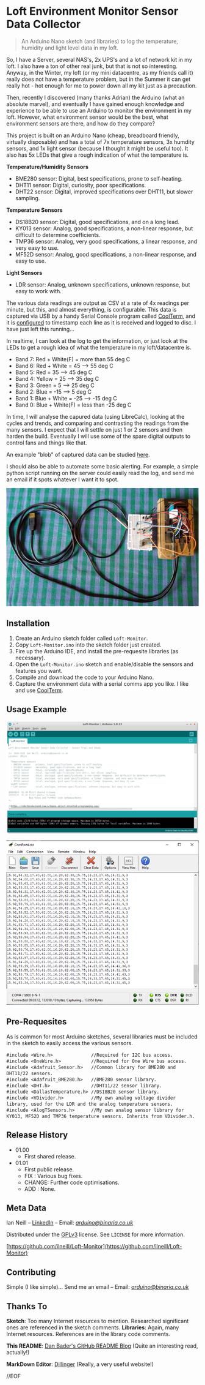 # Loft Environment Monitor Sensor Data Collector
> An Arduino Nano sketch (and libraries) to log the temperature, humidity and light level data in my loft.

So, I have a Server, several NAS's, 2x UPS's and a lot of network kit in my loft. I also have a ton of other real junk, but that is not so interesting. Anyway, in the Winter, my loft (or my mini datacentre, as my friends call it) really does not have a temperature problem, but in the Summer it can get really hot - hot enough for me to power down all my kit just as a precaution.

Then, recently I discovered (many thanks Adrian) the Arduino (what an absolute marvel), and eventually I have gained enough knowledge and experience to be able to use an Arduino to monitor the environment in my loft. However, what environment sensor would be the best, what environment sensors are there, and how do they compare?

This project is built on an Arduino Nano (cheap, breadboard friendly, virtually disposable) and has a total of 7x temperature sensors, 3x humdity sensors, and 1x light sensor (because I thought it might be useful too). It also has 5x LEDs that give a rough indication of what the temperature is.

**Temperature/Humidity Sensors**
- BME280 sensor: Digital, best specifications, prone to self-heating.
- DHT11 sensor: Digital, curiosity, poor specifications.
- DHT22 sensor: Digital, improved specifications over DHT11, but slower sampling.

**Temperature Sensors**
- DS18B20 sensor: Digital, good specifications, and on a long lead.
- KY013 sensor: Analog, good specifications, a non-linear response, but difficult to determine coefficients.
- TMP36 sensor: Analog, very good specifications, a linear response, and very easy to use.
- MF52D sensor: Analog, good specifications, a non-linear response, and easy to use.

**Light Sensors**
- LDR sensor: Analog, unknown specifications, unknown response, but easy to work with.

The various data readings are output as CSV at a rate of 4x readings per minute, but this, and almost everything, is configurable. This data is captured via USB by a handy Serial Console program called [CoolTerm](http://freeware.the-meiers.org/), and it is [configured](ComPort4.stc) to timestamp each line as it is received and logged to disc. I have just left this running...

In realtime, I can look at the log to get the information, or just look at the LEDs to get a rough idea of what the temperature in my loft/datacentre is.

- Band 7: Red + White(F) = more than 55 deg C
- Band 6: Red + White = 45 --> 55 deg C
- Band 5: Red = 35 --> 45 deg C
- Band 4: Yellow = 25 --> 35 deg C
- Band 3: Green = 5 --> 25 deg C
- Band 2: Blue = -15 --> 5 deg C
- Band 1: Blue + White = -25 --> -15 deg C
- Band 0: Blue + White(F) = less than -25 deg C

In time, I will analyse the capured data (using LibreCalc), looking at the cycles and trends, and comparing and contrasting the readings from the many sensors. I expect that I will settle on just 1 or 2 sensors and then harden the build. Eventually I will use some of the spare digital outputs to control fans and things like that.

An example "blob" of captured data can be studied [here](LoftMon20210111-1.csv).

I should also be able to automate some basic alerting. For example, a simple python script running on the server could easily read the log, and send me an email if it spots whatever I want it to spot.

![](My-Loft-Environment-Monitor.png)

## Installation
1. Create an Arduino sketch folder called ``Loft-Monitor``.
2. Copy ``Loft-Monitor.ino`` into the sketch folder just created.
3. Fire up the Arduino IDE, and install the pre-requesite libraries (as necessary).
4. Open the ``Loft-Monitor.ino`` sketch and enable/disable the sensors and features you want.
5. Compile and download the code to your Arduino Nano.
6. Capture the environment data with a serial comms app you like. I like and use [CoolTerm](http://freeware.the-meiers.org/).

## Usage Example
![](Loft-Monitor-v101-CompileDownload.png)

![](CoolTerm-DataCapture.png)

## Pre-Requesites
As is common for most Arduino sketches, several libraries must be included in the sketch to easily access the various sensors.

```
#include <Wire.h>              //Required for I2C bus access.
#include <OneWire.h>           //Required for One Wire bus access.
#include <Adafruit_Sensor.h>   //Common library for BME280 and DHT11/22 sensors.
#include <Adafruit_BME280.h>   //BME280 sensor library.
#include <DHT.h>               //DHT11/22 sensor library.
#include <DallasTemperature.h> //DS18B20 sensor library.
#include <VDivider.h>          //My own analog voltage divider library, used for the LDR and the analog temperature sensors.
#include <AlogTSensors.h>      //My own analog sensor library for KY013, MF52D and TMP36 temperature sensors. Inherits from VDivider.h.
```

## Release History
* 01.00
    * First shared release.
* 01.01
    * First public release.
    * FIX : Various bug fixes.
    * CHANGE: Further code optimisations.
    * ADD : None.

## Meta Data
Ian Neill – [LinkedIn](https://www.linkedin.com/in/ianneill/) – Email: *arduino@binaria.co.uk*

Distributed under the [GPLv3](license.txt) license. See ``LICENSE`` for more information.

[https://github.com/ilneill/Loft-Monitor](https://github.com/ilneill/Loft-Monitor)

## Contributing
Simple (I like simple)... Send me an email – Email: *arduino@binaria.co.uk*

## Thanks To
**Sketch**: Too many Internet resources to mention. Researched significant ones are referenced in the sketch comments.
**Libraries**: Again, many Internet resources. References are in the library code comments.

**This README**: [Dan Bader's GitHub README Blog](https://dbader.org/blog/write-a-great-readme-for-your-github-project) (Quite an interesting read, actually!)

**MarkDown Editor**: [Dillinger](https://dillinger.io/) (Really, a very useful website!)

//EOF
